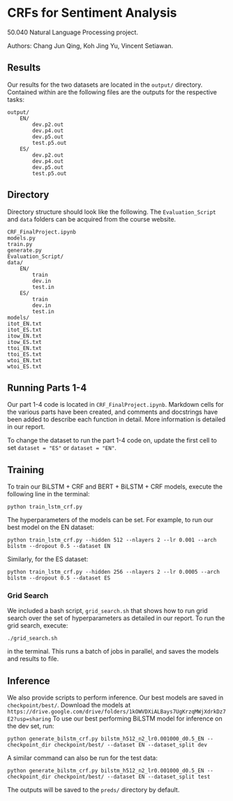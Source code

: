 # CRFs for Sentiment Analysis
50.040 Natural Language Processing project.

Authors: Chang Jun Qing, Koh Jing Yu, Vincent Setiawan.

## Results
Our results for the two datasets are located in the `output/` directory. Contained within are the following files are the outputs for the respective tasks:

```
output/
    EN/
        dev.p2.out
        dev.p4.out
        dev.p5.out
        test.p5.out
    ES/
        dev.p2.out
        dev.p4.out
        dev.p5.out
        test.p5.out
```

## Directory
Directory structure should look like the following. The `Evaluation_Script` and `data` folders can be acquired from the course website.

```
CRF_FinalProject.ipynb
models.py
train.py
generate.py
Evaluation_Script/
data/
    EN/
        train
        dev.in
        test.in
    ES/
        train
        dev.in
        test.in
models/
itot_EN.txt
itot_ES.txt
itow_EN.txt
itow_ES.txt
ttoi_EN.txt
ttoi_ES.txt
wtoi_EN.txt
wtoi_ES.txt
```

## Running Parts 1-4
Our part 1-4 code is located in `CRF_FinalProject.ipynb`. Markdown cells for the various parts have been created, and comments and docstrings have been added to describe each function in detail. More information is detailed in our report.

To change the dataset to run the part 1-4 code on, update the first cell to set `dataset = "ES"` or `dataset = "EN"`.

## Training
To train our BiLSTM + CRF and BERT + BiLSTM + CRF models, execute the following line in the terminal:

```
python train_lstm_crf.py
```

The hyperparameters of the models can be set. For example, to run our best model on the EN dataset:
```
python train_lstm_crf.py --hidden 512 --nlayers 2 --lr 0.001 --arch bilstm --dropout 0.5 --dataset EN
```

Similarly, for the ES dataset:
```
python train_lstm_crf.py --hidden 256 --nlayers 2 --lr 0.0005 --arch bilstm --dropout 0.5 --dataset ES
```

### Grid Search
We included a bash script, `grid_search.sh` that shows how to run grid search over the set of hyperparameters as detailed in our report. To run the grid search, execute:

```
./grid_search.sh
```

in the terminal. This runs a batch of jobs in parallel, and saves the models and results to file.

## Inference
We also provide scripts to perform inference. Our best models are saved in `checkpoint/best/`. Download the models at `https://drive.google.com/drive/folders/1kOWVDXiALBays7UgKrzqMWjXdrkDz7E2?usp=sharing` To use our best performing BiLSTM model for inference on the dev set, run:

```
python generate_bilstm_crf.py bilstm_h512_n2_lr0.001000_d0.5_EN --checkpoint_dir checkpoint/best/ --dataset EN --dataset_split dev
```

A similar command can also be run for the test data:
```
python generate_bilstm_crf.py bilstm_h512_n2_lr0.001000_d0.5_EN --checkpoint_dir checkpoint/best/ --dataset EN --dataset_split test
```

The outputs will be saved to the `preds/` directory by default.

